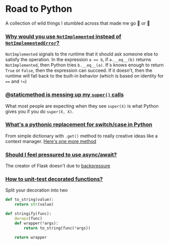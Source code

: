# Road to Python
A collection of wild things I stumbled across that made me go 🤩 or 🤯

### [Why would you use `NotImplemented` instead of `NotImplementedError`?](https://stackoverflow.com/a/879005/1112611)
`NotImplemented` signals to the runtime that it should ask someone else to satisfy the operation. In the expression  `a == b`, if `a.__eq__(b)` returns  `NotImplemented`, then Python tries `b.__eq__(a)`. If `b` knows enough to return `True` or `False`, then the expression can succeed. If it doesn't, then the runtime will fall back to the built-in behavior (which is based on identity for `==` and `!=`)

### [@staticmethod is messing up my `super()` calls](https://stackoverflow.com/questions/26788214/super-and-staticmethod-interaction)
What most people are expecting when they see `super(X)` is what Python gives you if you do `super(X, X)`.

### [What's a pythonic replacement for switch/case in Python](https://stackoverflow.com/questions/60208/replacements-for-switch-statement-in-python)
From simple dictionary with `.get()` method to really creative ideas like a context manager. [Here's one more method](http://code.activestate.com/recipes/410692/)


### [Should I feel pressured to use async/await?](https://lucumr.pocoo.org/2020/1/1/async-pressure/)
The creator of Flask doesn't due to [backpressure](https://medium.com/@jayphelps/backpressure-explained-the-flow-of-data-through-software-2350b3e77ce7)

### [How to unit-test decorated functions?](https://stackoverflow.com/questions/30327518/how-to-unit-test-decorated-functions)
Split your decoration into two
```python
def to_string(value):
    return str(value)

def stringify(func):
    @wraps(func)
    def wrapper(*args):
        return to_string(func(*args))

    return wrapper
```
